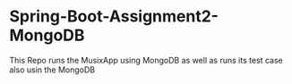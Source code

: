 # Spring-Boot-Assignment2-MongoDB

This Repo runs the MusixApp using MongoDB as well as runs its test case also usin the MongoDB
